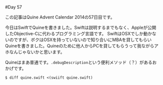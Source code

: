 #Day 57

この記事はQuine Advent Calendar 2014の57日目です。

今日はSwiftでQuineを書きました。Swiftは説明するまでもなく、Appleが公開したObjective-Cに代わるプログラミング言語です。
SwiftはOSXでしか動かないのですが、ボクはOSXを持っていないので知り合いにMBAを貸してもらいQuineを書きました。Quineのために他人からPCを貸してもらうって我ながらアホなんじゃないかと思います。

Quineはまあ普通です。`.debugDescription`という便利メソッド（？）があるおかげです。

```console
$ diff quine.swift <(swiift quine.swift)
```
